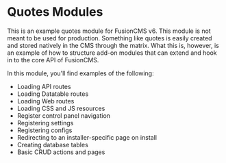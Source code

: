 # Quotes Modules
This is an example quotes module for FusionCMS v6. This module is not meant to be used for production. Something like quotes is easily created and stored natively in the CMS through the matrix. What this is, however, is an example of how to structure add-on modules that can extend and hook in to the core API of FusionCMS.

In this module, you'll find examples of the following:
- Loading API routes
- Loading Datatable routes
- Loading Web routes
- Loading CSS and JS resources
- Register control panel navigation
- Registering settings
- Registering configs
- Redirecting to an installer-specific page on install
- Creating database tables
- Basic CRUD actions and pages